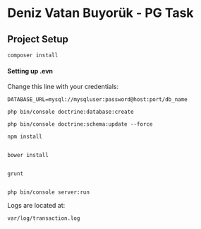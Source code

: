 # Deniz Vatan Buyorük - PG Task

## Project Setup


```command
composer install
```

#### Setting up .evn

Change this line with your credentials:

``` DATABASE_URL=mysql://mysqluser:password@host:port/db_name ```


```command
php bin/console doctrine:database:create
```

```command
php bin/console doctrine:schema:update --force
```

```command
npm install
```

```command

bower install
```

```command

grunt
```

```command

php bin/console server:run
```

Logs are located at:

``` var/log/transaction.log ```
